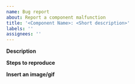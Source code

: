 ```yaml
---
name: Bug report
about: Report a component malfunction
title: '<Component Name>: <Short description>'
labels: ''
assignees: ''
---
```


**Description**

**Steps to reproduce**

**Insert an image/gif**

